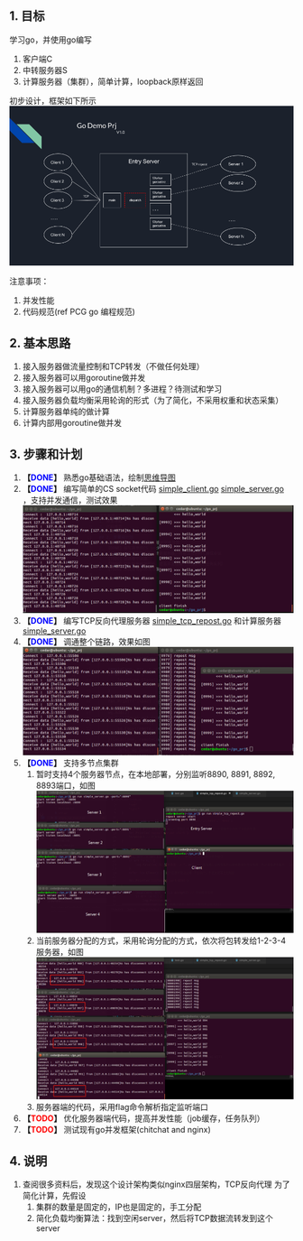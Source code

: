 ## 1. 目标
学习go，并使用go编写
1. 客户端C
2. 中转服务器S
3. 计算服务器（集群），简单计算，loopback原样返回

初步设计，框架如下所示
![go_demo_arch_v1.0.png](./pic/go_demo_arch_v1.0.png)

注意事项：
1. 并发性能
2. 代码规范(ref PCG go 编程规范)

## 2. 基本思路
1. 接入服务器做流量控制和TCP转发（不做任何处理）
2. 接入服务器可以用goroutine做并发
3. 接入服务器可以用go的通信机制？多进程？待测试和学习
4. 接入服务器负载均衡采用轮询的形式（为了简化，不采用权重和状态采集）
4. 计算服务器单纯的做计算
5. 计算内部用goroutine做并发


## 3. 步骤和计划
1. **【<font color=blue>DONE</font>】** 熟悉go基础语法，绘制[思维导图](./go_xmind.pdf)
2. **【<font color=blue>DONE</font>】** 编写简单的CS socket代码 [simple_client.go](./simple_client.go) [simple_server.go](./simple_server.go) ，支持并发通信，测试效果 ![simple_cs_go_v1.0.png](./pic/simple_cs_go_v1.0.png)
3. **【<font color=blue>DONE</font>】** 编写TCP反向代理服务器 [simple_tcp_repost.go](./simple_tcp_repost.go) 和计算服务器  [simple_server.go](./simple_server.go)  
4. **【<font color=blue>DONE</font>】** 调通整个链路，效果如图 ![simple_s_i_c_go_v1.1.png](./pic/simple_s_i_c_go_v1.1.png)
5. **【<font color=blue>DONE</font>】** 支持多节点集群
	1. 暂时支持4个服务器节点，在本地部署，分别监听8890, 8891, 8892, 8893端口，如图 ![4_server_listen.png](./pic/4_server_listen.png)
	2.  当前服务器分配的方式，采用轮询分配的方式，依次将包转发给1-2-3-4服务器，如图 ![dispatch_tcp_to_4_server.png](./pic/dispatch_tcp_to_4_server.png)
	3.  服务器端的代码，采用flag命令解析指定监听端口
6. **【<font color=red>TODO</font>】** 优化服务器端代码，提高并发性能（job缓存，任务队列）
7. **【<font color=red>TODO</font>】** 测试现有go并发框架(chitchat and nginx)


## 4. 说明
1. 查阅很多资料后，发现这个设计架构类似nginx四层架构，TCP反向代理
为了简化计算，先假设
   1. 集群的数量是固定的，IP也是固定的，手工分配
   2. 简化负载均衡算法：找到空闲server，然后将TCP数据流转发到这个server

